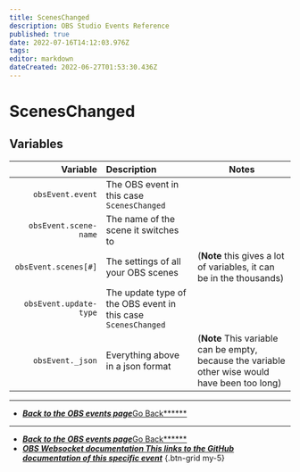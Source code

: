 ```yaml
---
title: ScenesChanged
description: OBS Studio Events Reference
published: true
date: 2022-07-16T14:12:03.976Z
tags:
editor: markdown
dateCreated: 2022-06-27T01:53:30.436Z
---
```


# ScenesChanged

## Variables

|               Variable | Description                                                   | Notes                                                                                           |
| ----------------------:|:------------------------------------------------------------- | ----------------------------------------------------------------------------------------------- |
|       `obsEvent.event` | The OBS event in this case `ScenesChanged`                    |                                                                                                 |
|  `obsEvent.scene-name` | The name of the scene it switches to                          |                                                                                                 |
|   `obsEvent.scenes[#]` | The settings of all your OBS scenes                           | (**Note** this gives a lot of variables, it can be in the thousands)                            |
| `obsEvent.update-type` | The update type of the OBS event in this case `ScenesChanged` |                                                                                                 |
|       `obsEvent._json` | Everything above in a json format                             | (**Note** This variable can be empty, because the variable other wise would have been too long) |

---

- [<i class="mdi mdi-chevron-left"></i>***Back to the OBS events page***Go Back******](/en/Broadcasters/OBS/Events)
---

- [<i class="mdi mdi-chevron-left"></i>***Back to the OBS events page***Go Back******](/en/Broadcasters/OBS/Events)
- [<i class="mdi mdi-github"></i> ***OBS Websocket documentation ***This links to the GitHub documentation of this specific event******](https://github.com/obsproject/obs-websocket/blob/4.x-current/docs/generated/protocol.md#sceneschanged)
{.btn-grid my-5}
